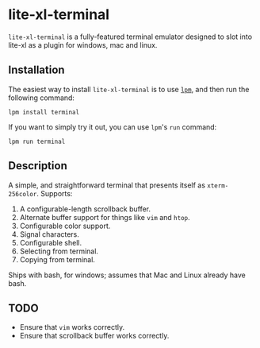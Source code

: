 # lite-xl-terminal

`lite-xl-terminal` is a fully-featured terminal emulator designed to slot into lite-xl as a plugin for windows, mac and linux.

## Installation

The easiest way to install `lite-xl-terminal` is to use [`lpm`](https://github.com/lite-xl/lite-xl-plugin-manager), and
then run the following command:

```
lpm install terminal
```

If you want to simply try it out, you can use `lpm`'s `run` command:

```
lpm run terminal
```

## Description

A simple, and straightforward terminal that presents itself as `xterm-256color`. Supports:

1. A configurable-length scrollback buffer.
2. Alternate buffer support for things like `vim` and `htop`.
3. Configurable color support.
4. Signal characters.
5. Configurable shell.
6. Selecting from terminal.
7. Copying from terminal.

Ships with bash, for windows; assumes that Mac and Linux already have bash.

## TODO

* Ensure that `vim` works correctly.
* Ensure that scrollback buffer works correctly.
